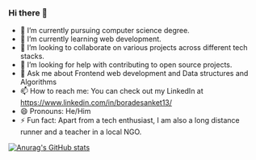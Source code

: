 ### Hi there 👋



- 🔭 I’m currently pursuing computer science degree.
- 🌱 I’m currently learning web development.
- 👯 I’m looking to collaborate on various projects across different tech stacks.
- 🤔 I’m looking for help with contributing to open source projects.
- 💬 Ask me about Frontend web development and Data structures and Algorithms
- 📫 How to reach me: You can check out my LinkedIn at https://www.linkedin.com/in/boradesanket13/
- 😄 Pronouns: He/Him
- ⚡ Fun fact: Apart from a tech enthusiast, I am also a long distance runner and a teacher in a  local NGO.

[![Anurag's GitHub stats](https://github-readme-stats.vercel.app/api?username=Sanket1308)](https://github.com/anuraghazra/github-readme-stats)


